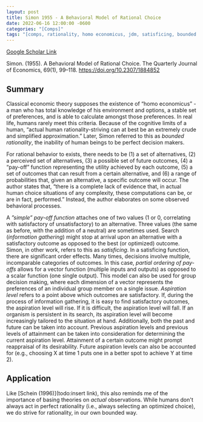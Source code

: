 ```yaml
---
layout: post
title: Simon 1955 - A Behavioral Model of Rational Choice
date: 2022-06-16 12:00:00 -0600
categories: "[Comps]"
tags: "[comps, rationality, homo economicus, jdm, satisficing, bounded rationality, aspiration level, great paper]"
---
```

[Google Scholar Link](https://scholar.google.com/scholar?hl=en&as_sdt=0%2C45&q=A+Behavioral+Model+of+Rational+Choice&btnG=&oq=behavioral+mode)

Simon. (1955). A Behavioral Model of Rational Choice. The Quarterly Journal of Economics, 69(1), 99–118. https://doi.org/10.2307/1884852

## Summary
Classical economic theory supposes the existence of “homo economicus” -a man who has total knowledge of his environment and options, a stable set of preferences, and is able to calculate amongst those preferences.  In real life, humans rarely meet this criteria.  Because of the cognitive limits of a human, “actual human rationality-striving can at best be an extremely crude and simplified approximation.”  Later, Simon referred to this as _bounded rationality_, the inability of human beings to be perfect decision makers.

For rational behavior to exists, there needs to be (1) a set of alternatives, (2) a perceived set of alternatives, (3) a possible set of future outcomes, (4) a “pay-off” function representing the utility achieved by each outcome, (5) a set of outcomes that can result from a certain alternative, and (6) a range of probabilities that, given an alternative, a specific outcome will occur.  The author states that, “there is a complete lack of evidence that, in actual human choice situations of any complexity, these computations can be, or are in fact, performed.”  Instead, the author elaborates on some observed behavioral processes.  

A _”simple” pay-off function_ attaches one of two values (1 or 0, correlating with satisfactory of unsatisfactory) to an alternative.  Three values (the same as before, with the addition of a neutral) are sometimes used.  Search (_information gathering_) might stop at arrival upon an alternative with a satisfactory outcome as opposed to the best (or optimized) outcome.  Simon, in other work, refers to this as _satisficing_.  In a satisficing function, there are significant order effects.  Many times, decisions involve multiple, incomparable categories of outcomes.  In this case, _partial ordering of pay-offs_ allows for a vector function (multiple inputs and outputs) as opposed to a scalar function (one single output).  This model can also be used for group decision making, where each dimension of a vector represents the preferences of an individual group member on a single issue.  _Aspiration level_ refers to a point above which outcomes are satisfactory.  If, during the process of information gathering, it is easy to find satisfactory outcomes, the aspiration level will rise.  If it is difficult, the aspiration level will fall.  If an organism is persistent in its search, its aspiration level will become increasingly tailored to the situation at hand.  Additionally, both the past and future can be taken into account.  Previous aspiration levels and previous levels of attainment can be taken into consideration for determining the current aspiration level.  Attainment of a certain outcome might prompt reappraisal of its desirability.  Future aspiration levels can also be accounted for (e.g., choosing X at time 1 puts one in a better spot to achieve Y at time 2).


## Application
Like [Schein (1996)](todo:insert link), this also reminds me of the importance of basing theories on _actual_ observations.  While humans don't always act in perfect rationality (i.e., always selecting an optimized choice), we do strive for rationality, in our own bounded way.